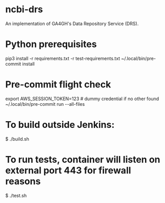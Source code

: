 # ncbi-drs

An implementation of GA4GH's Data Repository Service (DRS).

# Python prerequisites
pip3 install -r requirements.txt -r test-requirements.txt
~/.local/bin/pre-commit install

# Pre-commit flight check
export AWS_SESSION_TOKEN=123 # dummy credential if no other found
~/.local/bin/pre-commit run --all-files

# To build outside Jenkins:
$ ./build.sh

# To run tests, container will listen on external port 443 for firewall reasons
$ ./test.sh
